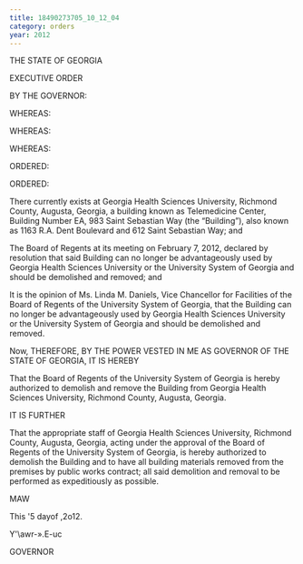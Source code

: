 ```yaml
---
title: 18490273705_10_12_04
category: orders
year: 2012
---
```

 

THE STATE OF GEORGIA

EXECUTIVE ORDER

BY THE GOVERNOR:

WHEREAS:

WHEREAS:

WHEREAS:

ORDERED:

ORDERED:

There currently exists at Georgia Health Sciences University, Richmond County,
Augusta, Georgia, a building known as Telemedicine Center, Building Number
EA, 983 Saint Sebastian Way (the “Building”), also known as 1163 R.A. Dent
Boulevard and 612 Saint Sebastian Way; and

The Board of Regents at its meeting on February 7, 2012, declared by resolution
that said Building can no longer be advantageously used by Georgia Health
Sciences University or the University System of Georgia and should be
demolished and removed; and

It is the opinion of Ms. Linda M. Daniels, Vice Chancellor for Facilities of the
Board of Regents of the University System of Georgia, that the Building can no
longer be advantageously used by Georgia Health Sciences University or the
University System of Georgia and should be demolished and removed.

Now, THEREFORE, BY THE POWER VESTED IN ME AS GOVERNOR OF THE
STATE OF GEORGIA, IT IS HEREBY

That the Board of Regents of the University System of Georgia is hereby
authorized to demolish and remove the Building from Georgia Health Sciences
University, Richmond County, Augusta, Georgia.

IT IS FURTHER

That the appropriate staff of Georgia Health Sciences University, Richmond
County, Augusta, Georgia, acting under the approval of the Board of Regents of
the University System of Georgia, is hereby authorized to demolish the Building
and to have all building materials removed from the premises by public works
contract; all said demolition and removal to be performed as expeditiously as
possible.

MAW

This '5 dayof ,2o12.

Y'\awr-».E-uc

GOVERNOR

